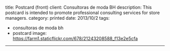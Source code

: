 title: Postcard (front)
client: Consultoras de moda BH
description: This postcard is intended to promote professional consulting services for store managers.
category: printed
date: 2013/10/2
tags: 
- consultoras de moda bh
- postcard
image: https://farm1.staticflickr.com/678/21243208588_f13e2e5cfa
---
